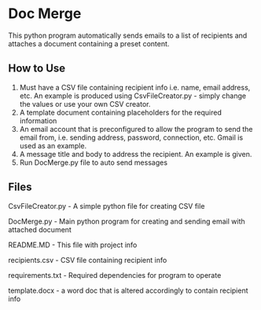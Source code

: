 # Doc Merge

This python program automatically sends emails to a list of recipients and attaches a document containing a preset content.

## How to Use
1. Must have a CSV file containing recipient info i.e. name, email address, etc. An example is produced using CsvFileCreator.py - simply change the values or use your own CSV creator.
2. A template document containing placeholders for the required information
3. An email account that is preconfigured to allow the program to send the email from, i.e. sending address, password, connection, etc. Gmail is used as an example.
4. A message title and body to address the recipient. An example is given.
5. Run DocMerge.py file to auto send messages

## Files
CsvFileCreator.py - A simple python file for creating CSV file

DocMerge.py - Main python program for creating and sending email with attached document

README.MD - This file with project info

recipients.csv - CSV file containing recipient info

requirements.txt - Required dependencies for program to operate

template.docx - a word doc that is altered accordingly to contain recipient info